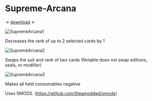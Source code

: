 # Supreme-Arcana
-> [download](https://github.com/CatSoulz/Supreme-Arcana/releases/download/1.0.0/SupremeArcana.zip) <-

![SupremeArcana1](https://github.com/user-attachments/assets/479a6ac8-fbc4-435f-bc34-02666ab33918)

Decreases the rank of up to 2 selected cards by 1

![SupremeArcana2](https://github.com/user-attachments/assets/2c2c8e60-305e-44b0-9bd2-9b51862f6e6f)

Swaps the suit and rank of two cards
(Notable does not swap editions, seals, or modifier)

![SupremeArcana3](https://github.com/user-attachments/assets/70477e03-d2d5-4053-85ec-8e818b183318)

Makes all held consumables negative

Uses SMODS. (https://github.com/Steamodded/smods)


